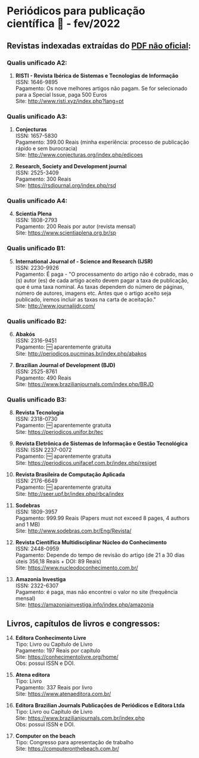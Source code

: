 # Periódicos para publicação científica :book: - fev/2022

## Revistas indexadas extraídas do <a href="https://github.com/amarcel/periodicos/blob/main/qualis_unificados.pdf" target="_blank">PDF não oficial</a>:

### Qualis unificado A2:

1. <strong>RISTI - Revista Ibérica de Sistemas e Tecnologias de Informação</strong><br />
ISSN: 1646-9895<br />
Pagamento: Os nove melhores artigos não pagam. Se for selecionado para a Special Issue, paga 500 Euros<br />
Site: http://www.risti.xyz/index.php?lang=pt<br />

### Qualis unificado A3:

1. <strong>Conjecturas</strong><br />
ISSN: 1657-5830<br />
Pagamento: 399.00 Reais (minha experiência: processo de publicação rápido e sem burocracia)<br />
Site: http://www.conjecturas.org/index.php/edicoes<br />

1. <strong>Research, Society and Development journal</strong><br />
ISSN: 2525-3409<br />
Pagamento: 300 Reais<br />
Site: https://rsdjournal.org/index.php/rsd<br />

### Qualis unificado A4:

4. <strong>Scientia Plena</strong><br />
ISSN: 1808-2793<br />
Pagamento: 200 Reais por autor (revista mensal)<br />
Site: https://www.scientiaplena.org.br/sp<br />

### Qualis unificado B1:

5. <strong>International Journal of - Science and Research (IJSR)</strong><br />
ISSN: 2230-9926<br />
Pagamento: É paga - "O processamento do artigo não é cobrado, mas o (s) autor (es) de cada artigo aceito devem pagar a taxa de publicação, que é uma taxa nominal. As taxas dependem do número de páginas, número de autores, imagens etc. Antes que o artigo aceito seja publicado, iremos incluir as taxas na carta de aceitação."<br />
Site: http://www.journalijdr.com/<br />

### Qualis unificado B2:

6. <strong>Abakós</strong><br />
ISSN: 2316-9451<br />
Pagamento: :free: aparentemente gratuita<br />
Site: http://periodicos.pucminas.br/index.php/abakos<br />

1. <strong>Brazilian Journal of Development (BJD)</strong><br />
ISSN: 2525-8761<br />
Pagamento: 490 Reais<br />
Site: https://www.brazilianjournals.com/index.php/BRJD<br />

### Qualis unificado B3:

8. <strong>Revista Tecnologia</strong><br />
ISSN: 2318-0730<br />
Pagamento: :free: aparentemente gratuita<br />
Site: https://periodicos.unifor.br/tec<br />

1. <strong>Revista Eletrônica de Sistemas de Informação e Gestão Tecnológica</strong><br />
ISSN: ISSN 2237-0072<br />
Pagamento: :free: aparentemente gratuita<br />
Site: https://periodicos.unifacef.com.br/index.php/resiget<br />

10. <strong>Revista Brasileira de Computação Aplicada</strong><br />
ISSN: 2176-6649<br />
Pagamento: :free: aparentemente gratuita<br />
Site: http://seer.upf.br/index.php/rbca/index<br />

11. <strong>Sodebras</strong><br />
ISSN: 1809-3957<br />
Pagamento: 999.99 Reais (Papers must not exceed 8 pages, 4 authors and 1 MB)<br />
Site: http://www.sodebras.com.br/Eng/Revista/<br />

12. <strong>Revista Científica Multidisciplinar Núcleo do Conhecimento</strong><br />
ISSN: 2448-0959<br />
Pagamento: Depende do tempo de revisão do artigo (de 21 a 30 dias úteis 356,18 Reais + DOI: 89 Reais)<br />
Site: https://www.nucleodoconhecimento.com.br/<br />

13. <strong>Amazonia Investiga</strong><br />
ISSN: 2322-6307<br />
Pagamento: é paga, mas não encontrei o valor no site (frequência mensal)<br />
Site: https://amazoniainvestiga.info/index.php/amazonia<br />

## Livros, capítulos de livros e congressos:

14. <strong>Editora Conhecimento Livre</strong><br />
Tipo: Livro ou Capítulo de Livro<br />
Pagamento: 197 Reais por capítulo<br />
Site: https://conhecimentolivre.org/home/<br />
Obs: possui ISSN e DOI.<br />

15. <strong>Atena editora</strong><br />
Tipo: Livro<br />
Pagamento: 337 Reais por livro<br />
Site: https://www.atenaeditora.com.br/<br />

15. <strong>Editora Brazilian Journals Publicações de Periódicos e Editora Ltda</strong><br />
Tipo: Livro ou Capítulo de Livro<br />
Site: https://www.brazilianjournals.com.br/index.php<br />
Obs: possui ISSN e DOI.<br />

16. <strong>Computer on the beach</strong><br />
Tipo: Congresso para apresentação de trabalho<br />
Site: https://computeronthebeach.com.br/<br />